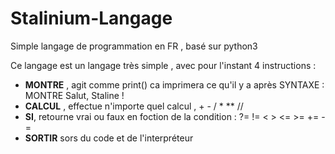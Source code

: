 # Stalinium-Langage
Simple langage de programmation en FR , basé sur python3 

Ce langage est un langage très simple , avec pour l'instant 4 instructions :

- **MONTRE** , agit comme print() ca imprimera ce qu'il y a après SYNTAXE : MONTRE Salut, Staline !
- **CALCUL** , effectue n'importe quel calcul , + - / * ** // 
- **SI**, retourne vrai ou faux en foction de la condition : ?= != < > <= >= += -=
- **SORTIR** sors du code et de l'interpréteur
